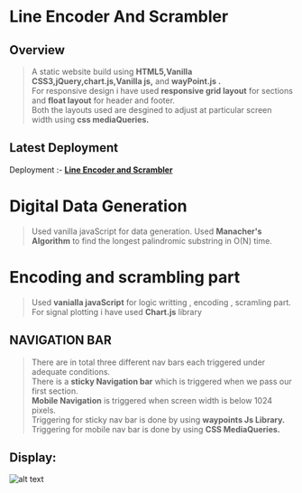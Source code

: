 # Line Encoder And Scrambler
## Overview
> A static website build using **HTML5,Vanilla CSS3,jQuery,chart.js,Vanilla js,** and **wayPoint.js .**<br>
> For responsive design i have used **responsive grid layout** for sections and **float layout** for header and footer.<br>
> Both the layouts used are desgined to adjust at particular screen width using **css mediaQueries.**<br>

## Latest Deployment 
Deployment :- <a href="https://svsannidhay.github.io/Line_Encoder/" target = "_blank" >**Line Encoder and Scrambler**</a>

# Digital Data Generation
> Used vanilla javaScript for data generation.
> Used **Manacher's Algorithm** to find the longest palindromic substring in O(N) time.

# Encoding and scrambling part 
> Used **vanialla javaScript** for logic writting , encoding , scramling part.<br>
> For signal plotting i have used **Chart.js** library 
 
## NAVIGATION BAR
> There are in total three different nav bars each triggered under adequate conditions.<br>
> There is a **sticky Navigation bar** which is triggered when we pass our first section.<br>
> **Mobile Navigation** is triggered when screen width is below 1024 pixels.<br>
> Triggering for sticky nav bar is done by using **waypoints Js Library.**<br>
> Triggering for mobile nav bar is done by using **CSS MediaQueries.**<br>

## Display:
![alt text](https://github.com/svsannidhay/Line_Encoder/blob/master/Display%20images/full%20website.png)
